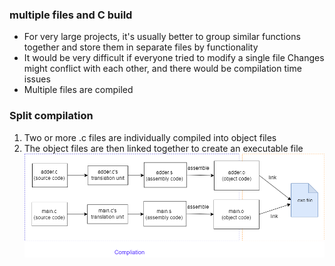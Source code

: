 ### multiple files and C build
- For very large projects, it's usually better to group similar functions together and store them in separate files by functionality
- It would be very difficult if everyone tried to modify a single file
    Changes might conflict with each other, and there would be compilation time issues
- Multiple files are compiled



### Split compilation
1. Two or more .c files are individually compiled into object files
2. The object files are then linked together to create an executable file
!['split compilation'](./split%20compliation.png)